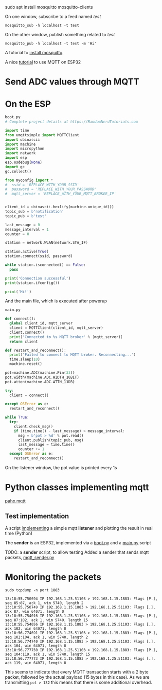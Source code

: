 sudo apt install mosquitto mosquitto-clients

On one window, subscribe to a feed named *test*
```
mosquitto_sub -h localhost -t test
```
On the other window, publish something related to *test*
```
mosquitto_pub -h localhost -t test -m 'Hi'
```

A tutorial to [install mosquitto](https://www.digitalocean.com/community/tutorials/how-to-install-and-secure-the-mosquitto-mqtt-messaging-broker-on-ubuntu-18-04).

A nice [tutorial](https://randomnerdtutorials.com/micropython-mqtt-esp32-esp8266/) to use MQTT on ESP32


# Send ADC values through MQTT

# On the ESP

```python
boot.py
# Complete project details at https://RandomNerdTutorials.com

import time
from umqttsimple import MQTTClient
import ubinascii
import machine
import micropython
import network
import esp
esp.osdebug(None)
import gc
gc.collect()

from myconfig import *
#  ssid = 'REPLACE_WITH_YOUR_SSID'
#  password = 'REPLACE_WITH_YOUR_PASSWORD'
#  mqtt_server = 'REPLACE_WITH_YOUR_MQTT_BROKER_IP'


client_id = ubinascii.hexlify(machine.unique_id())
topic_sub = b'notification'
topic_pub = b'test'

last_message = 0
message_interval = 1
counter = 0

station = network.WLAN(network.STA_IF)

station.active(True)
station.connect(ssid, password)

while station.isconnected() == False:
  pass

print('Connection successful')
print(station.ifconfig())

print('Hi!')
```
And the main file, which is executed after powerup
```python
main.py

def connect():
  global client_id, mqtt_server
  client = MQTTClient(client_id, mqtt_server)
  client.connect()
  print('Connected to %s MQTT broker' % (mqtt_server))
  return client

def restart_and_reconnect():
  print('Failed to connect to MQTT broker. Reconnecting...')
  time.sleep(10)
  machine.reset()

pot=machine.ADC(machine.Pin(33))
pot.width(machine.ADC.WIDTH_10BIT)
pot.atten(machine.ADC.ATTN_11DB)

try:
  client = connect()

except OSError as e:
  restart_and_reconnect()

while True:
  try:
    client.check_msg()
    if (time.time() - last_message) > message_interval:
      msg = b'pot > %d' % pot.read()
      client.publish(topic_pub, msg)
      last_message = time.time()
      counter += 1
  except OSError as e:
    restart_and_reconnect()
```

On the listener window, the pot value is printed every 1s


# Python classes implementing mqtt

[paho.mqtt](http://www.steves-internet-guide.com/into-mqtt-python-client/)

## Test implementation
A script [implementing](https://github.com/PerePala/VentiladorUPCManresa/blob/master/ESP32experiments/mqtt_listener_and_plot.py) a simple mqtt **listener** and plotting the result in real time (Python)

The **sender** is an ESP32, implemented via a [boot.py](https://github.com/PerePala/VentiladorUPCManresa/blob/master/ESP32experiments/boot.py) and a [main.py](https://github.com/PerePala/VentiladorUPCManresa/blob/master/ESP32experiments/main.py) script

TODO: a **sender** script, to allow testing
Added a sender that sends mqtt packets, [mqtt_sender.py](https://github.com/PerePala/VentiladorUPCManresa/blob/master/ESP32experiments/mqtt_sender.py)

# Monitoring the packets

```
sudo tcpdump -n port 1883

13:18:55.750694 IP 192.168.1.25.51103 > 192.168.1.15.1883: Flags [P.], seq 85:87, ack 1, win 5740, length 2
13:18:55.750749 IP 192.168.1.15.1883 > 192.168.1.25.51103: Flags [.], ack 87, win 64071, length 0
13:18:55.754016 IP 192.168.1.25.51103 > 192.168.1.15.1883: Flags [P.], seq 87:102, ack 1, win 5740, length 15
13:18:55.754056 IP 192.168.1.15.1883 > 192.168.1.25.51103: Flags [.], ack 102, win 64071, length 0
13:18:56.774691 IP 192.168.1.25.51103 > 192.168.1.15.1883: Flags [P.], seq 102:104, ack 1, win 5740, length 2
13:18:56.774740 IP 192.168.1.15.1883 > 192.168.1.25.51103: Flags [.], ack 104, win 64071, length 0
13:18:56.777750 IP 192.168.1.25.51103 > 192.168.1.15.1883: Flags [P.], seq 104:119, ack 1, win 5740, length 15
13:18:56.777773 IP 192.168.1.15.1883 > 192.168.1.25.51103: Flags [.], ack 119, win 64071, length 0
```

This seems to indicate that every MQTT transaction starts with a 2 byte packet, followed by the actual payload (15 bytes in this case). As we are transmitting ```pot > 132``` this means that there is some additional overhead.
